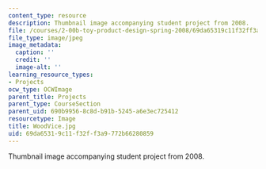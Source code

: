 ```yaml
---
content_type: resource
description: Thumbnail image accompanying student project from 2008.
file: /courses/2-00b-toy-product-design-spring-2008/69da65319c11f32ff3a9772b66280859_WoodVice.jpg
file_type: image/jpeg
image_metadata:
  caption: ''
  credit: ''
  image-alt: ''
learning_resource_types:
- Projects
ocw_type: OCWImage
parent_title: Projects
parent_type: CourseSection
parent_uid: 690b9956-8c8d-b91b-5245-a6e3ec725412
resourcetype: Image
title: WoodVice.jpg
uid: 69da6531-9c11-f32f-f3a9-772b66280859
---
```

Thumbnail image accompanying student project from 2008.

